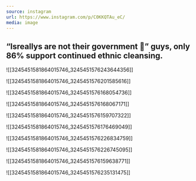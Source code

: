 ```yaml
---
source: instagram
url: https://www.instagram.com/p/C0KKQTAu_eC/
media: image
---
```


## “Isreallys are not their government 🥺” guys, only 86% support continued ethnic cleansing.

![[3245451581864015746_3245451576243644356]]

![[3245451581864015746_3245451576201585616]]

![[3245451581864015746_3245451576168054736]]

![[3245451581864015746_3245451576168067171]]

![[3245451581864015746_3245451576159707322]]

![[3245451581864015746_3245451576176469049]]

![[3245451581864015746_3245451576226834759]]

![[3245451581864015746_3245451576226745095]]

![[3245451581864015746_3245451576159638771]]

![[3245451581864015746_3245451576235131475]]

